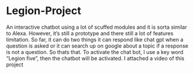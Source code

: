 # Legion-Project

An interactive chatbot using a lot of scuffed modules and it is sorta similar to Alexa. However, it’s still a prototype and there still a lot of features limitation. So far, it can do two things it can respond like chat gpt when a question is asked or it can search up on google about a topic if a response is not a question. So thats that. To activate the chat bot, I use a key word “Legion five”, then the chatbot will be activated. I attached a video of this project
